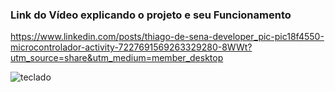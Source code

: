 ### Link do Vídeo explicando o projeto e seu Funcionamento

https://www.linkedin.com/posts/thiago-de-sena-developer_pic-pic18f4550-microcontrolador-activity-7227691569263329280-8WWt?utm_source=share&utm_medium=member_desktop


![teclado](https://github.com/user-attachments/assets/fdcd570b-5fe1-4e5d-ab87-cc895dcff7f7)
